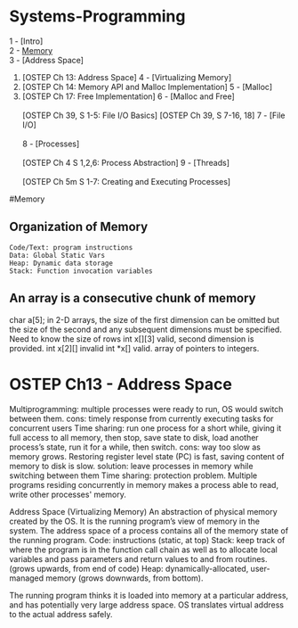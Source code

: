 # Systems-Programming

1 - [Intro]  <br/>
2 - [Memory](#organization-of-memory)  <br/>
3 - [Address Space]  <br/>
  1. [OSTEP Ch 13: Address Space]
4 - [Virtualizing Memory]  <br/>  
  1. [OSTEP Ch 14: Memory API and Malloc Implementation]
5 - [Malloc]  <br/>  
  1. [OSTEP Ch 17: Free Implementation]
6 - [Malloc and Free]  <br/>  
  [OSTEP Ch 39, S 1-5: File I/O Basics] 
  [OSTEP Ch 39, S 7-16, 18]
7 - [File I/O]  <br/>  
8 - [Processes]  <br/>  
  [OSTEP Ch 4 S 1,2,6: Process Abstraction]
9 - [Threads]  <br/>  
  [OSTEP Ch 5m S 1-7: Creating and Executing Processes]

#Memory

## Organization of Memory
	Code/Text: program instructions
	Data: Global Static Vars
	Heap: Dynamic data storage
	Stack: Function invocation variables

## An array is a consecutive chunk of memory
char a[5];	in 2-D arrays, the size of the first dimension can be omitted but the size of the second and any subsequent dimensions must be specified. Need to know the size of rows
int x[][3]	valid, second dimension is provided. 
int x[2][]	invalid
int *x[]	valid. array of pointers to integers. 

# OSTEP Ch13 - Address Space
Multiprogramming: multiple processes were ready to run, OS would switch between them.
cons: timely response from currently executing tasks for concurrent users
Time sharing: run one process for a short while, giving it full access to all memory, then stop, save state to disk, load another process’s state, run it for a while, then switch.
cons: way too slow as memory grows. Restoring register level state (PC) is fast, saving content of memory to disk is slow.
solution: leave processes in memory while switching between them
Time sharing: protection problem. Multiple programs residing concurrently in memory makes a process able to read, write other processes' memory.

Address Space (Virtualizing Memory)
An abstraction of physical memory created by the OS. It is the running program’s view of memory in the system.
The address space of a process contains all of the memory state of the running program.
Code: instructions (static, at top)
Stack: keep track of where the program is in the function call chain as well as to allocate local variables and pass parameters and return values to and from routines. (grows upwards, from end of code)
Heap: dynamically-allocated, user-managed memory (grows downwards, from bottom).

The running program thinks it is loaded into memory at a particular address, and has potentially very large address space. OS translates virtual address to the actual address safely.


